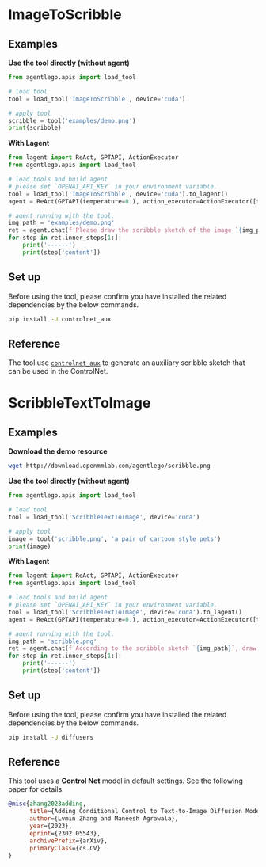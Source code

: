 # ImageToScribble

## Examples

**Use the tool directly (without agent)**

```python
from agentlego.apis import load_tool

# load tool
tool = load_tool('ImageToScribble', device='cuda')

# apply tool
scribble = tool('examples/demo.png')
print(scribble)
```

**With Lagent**

```python
from lagent import ReAct, GPTAPI, ActionExecutor
from agentlego.apis import load_tool

# load tools and build agent
# please set `OPENAI_API_KEY` in your environment variable.
tool = load_tool('ImageToScribble', device='cuda').to_lagent()
agent = ReAct(GPTAPI(temperature=0.), action_executor=ActionExecutor([tool]))

# agent running with the tool.
img_path = 'examples/demo.png'
ret = agent.chat(f'Please draw the scribble sketch of the image `{img_path}`')
for step in ret.inner_steps[1:]:
    print('------')
    print(step['content'])
```

## Set up

Before using the tool, please confirm you have installed the related dependencies by the below commands.

```bash
pip install -U controlnet_aux
```

## Reference

The tool use [`controlnet_aux`](https://github.com/patrickvonplaten/controlnet_aux) to generate an auxiliary
scribble sketch that can be used in the ControlNet.

# ScribbleTextToImage

## Examples

**Download the demo resource**

```bash
wget http://download.openmmlab.com/agentlego/scribble.png
```

**Use the tool directly (without agent)**

```python
from agentlego.apis import load_tool

# load tool
tool = load_tool('ScribbleTextToImage', device='cuda')

# apply tool
image = tool('scribble.png', 'a pair of cartoon style pets')
print(image)
```

**With Lagent**

```python
from lagent import ReAct, GPTAPI, ActionExecutor
from agentlego.apis import load_tool

# load tools and build agent
# please set `OPENAI_API_KEY` in your environment variable.
tool = load_tool('ScribbleTextToImage', device='cuda').to_lagent()
agent = ReAct(GPTAPI(temperature=0.), action_executor=ActionExecutor([tool]))

# agent running with the tool.
img_path = 'scribble.png'
ret = agent.chat(f'According to the scribble sketch `{img_path}`, draw a pair of cartoon style cat and dog.')
for step in ret.inner_steps[1:]:
    print('------')
    print(step['content'])
```

## Set up

Before using the tool, please confirm you have installed the related dependencies by the below commands.

```bash
pip install -U diffusers
```

## Reference

This tool uses a **Control Net** model in default settings. See the following paper for details.

```bibtex
@misc{zhang2023adding,
      title={Adding Conditional Control to Text-to-Image Diffusion Models},
      author={Lvmin Zhang and Maneesh Agrawala},
      year={2023},
      eprint={2302.05543},
      archivePrefix={arXiv},
      primaryClass={cs.CV}
}
```
